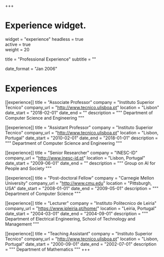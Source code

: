 +++
# Experience widget.
widget = "experience"
headless = true  
active = true  
weight = 20  

title = "Professional Experience"
subtitle = ""

date_format = "Jan 2006"

# Experiences
[[experience]]
  title = "Associate Professor"
  company = "Instituto Superior Tecnico"
  company_url = "http://www.tecnico.ulisboa.pt"
  location = "Lisbon"
  date_start = "2018-02-01"
  date_end = ""
  description = """
  Department of Computer Science and Engineering
  """

[[experience]]
  title = "Assistant Professor"
  company = "Instituto Superior Tecnico"
  company_url = "http://www.tecnico.ulisboa.pt"
  location = "Lisbon, Portugal"
  date_start = "2010-02-01"
  date_end = "2018-01-01"
  description = """
  Department of Computer Science and Engineering
  """

[[experience]]
  title = "Senior Researcher"
  company = "INESC-ID"
  company_url = "http://www.inesc-id.pt"
  location = "Lisbon, Portugal"
  date_start = "2009-06-01"
  date_end = ""
  description = """
  Group on AI for People and Society
  """

[[experience]]
  title = "Post-doctoral Fellow"
  company = "Carnegie Mellon University"
  company_url = "http://www.cmu.edu"
  location = "Pittsburgh, USA"
  date_start = "2008-01-01"
  date_end = "2009-05-01"
  description = """
  Department of Computer Science
  """

[[experience]]
  title = "Lecturer"
  company = "Instituto Politecnico de Leiria"
  company_url = "https://www.ipleiria.pt/home/"
  location = "Leiria, Portugal"
  date_start = "2004-03-01"
  date_end = "2004-09-01"
  description = """
  Department of Electrical Engineering, 
  School of Technology and Management
  """

[[experience]]
  title = "Teaching Assistant"
  company = "Instituto Superior Tecnico"
  company_url = "http://www.tecnico.ulisboa.pt"
  location = "Lisbon, Portugal"
  date_start = "2000-09-01"
  date_end = "2002-07-01"
  description = """
  Department of Mathematics
  """
+++

